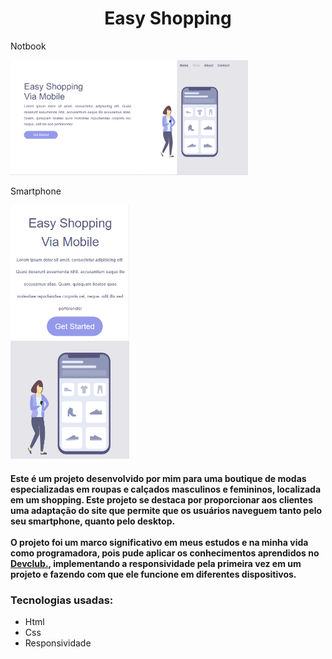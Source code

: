 <h1 align="Center"> Easy Shopping  </h1>


Notbook

<img src="./src/notbook.png" width="380" > 
<br>

Smartphone

<img src="./src/smartphone.png " width=190px>

<h4>
Este é um projeto desenvolvido por mim para uma boutique de modas especializadas em roupas e calçados masculinos e femininos, localizada em um shopping. Este projeto se destaca por proporcionar aos clientes uma adaptação do site que permite que os usuários naveguem tanto pelo seu smartphone, quanto pelo desktop. 
<br>
<br>
O projeto foi um marco significativo em meus estudos e na minha vida como programadora, pois pude aplicar os conhecimentos aprendidos no <a href="https://rodolfomori.com.br/devclub/" target="_blanck">Devclub.</a>, implementando a responsividade pela primeira vez em um projeto e fazendo com que ele funcione em diferentes dispositivos.

</h4>

### Tecnologias usadas:

- Html
- Css
- Responsividade

